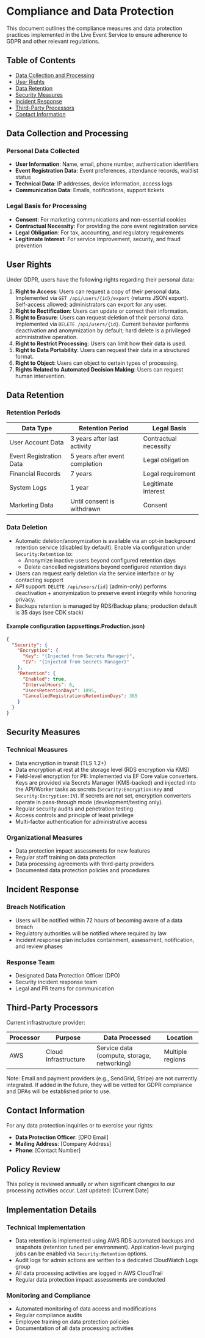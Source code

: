 # Compliance and Data Protection

This document outlines the compliance measures and data protection practices implemented in the Live Event Service to ensure adherence to GDPR and other relevant regulations.

## Table of Contents
- [Data Collection and Processing](#data-collection-and-processing)
- [User Rights](#user-rights)
- [Data Retention](#data-retention)
- [Security Measures](#security-measures)
- [Incident Response](#incident-response)
- [Third-Party Processors](#third-party-processors)
- [Contact Information](#contact-information)

## Data Collection and Processing

### Personal Data Collected
- **User Information**: Name, email, phone number, authentication identifiers
- **Event Registration Data**: Event preferences, attendance records, waitlist status
- **Technical Data**: IP addresses, device information, access logs
- **Communication Data**: Emails, notifications, support tickets

### Legal Basis for Processing
- **Consent**: For marketing communications and non-essential cookies
- **Contractual Necessity**: For providing the core event registration service
- **Legal Obligation**: For tax, accounting, and regulatory requirements
- **Legitimate Interest**: For service improvement, security, and fraud prevention

## User Rights

Under GDPR, users have the following rights regarding their personal data:

1. **Right to Access**: Users can request a copy of their personal data. Implemented via `GET /api/users/{id}/export` (returns JSON export). Self-access allowed; administrators can export for any user.
2. **Right to Rectification**: Users can update or correct their information.
3. **Right to Erasure**: Users can request deletion of their personal data. Implemented via `DELETE /api/users/{id}`. Current behavior performs deactivation and anonymization by default; hard delete is a privileged administrative operation.
4. **Right to Restrict Processing**: Users can limit how their data is used.
5. **Right to Data Portability**: Users can request their data in a structured format.
6. **Right to Object**: Users can object to certain types of processing.
7. **Rights Related to Automated Decision Making**: Users can request human intervention.

## Data Retention

### Retention Periods

| Data Type | Retention Period | Legal Basis |
|-----------|------------------|-------------|
| User Account Data | 3 years after last activity | Contractual necessity |
| Event Registration Data | 5 years after event completion | Legal obligation |
| Financial Records | 7 years | Legal requirement |
| System Logs | 1 year | Legitimate interest |
| Marketing Data | Until consent is withdrawn | Consent |

### Data Deletion
- Automatic deletion/anonymization is available via an opt-in background retention service (disabled by default). Enable via configuration under `Security:Retention` to:
  - Anonymize inactive users beyond configured retention days
  - Delete cancelled registrations beyond configured retention days
- Users can request early deletion via the service interface or by contacting support
- API support: `DELETE /api/users/{id}` (admin-only) performs deactivation + anonymization to preserve event integrity while honoring privacy.
- Backups retention is managed by RDS/Backup plans; production default is 35 days (see CDK stack)

#### Example configuration (appsettings.Production.json)
```json
{
  "Security": {
    "Encryption": {
      "Key": "{Injected from Secrets Manager}",
      "IV": "{Injected from Secrets Manager}"
    },
    "Retention": {
      "Enabled": true,
      "IntervalHours": 6,
      "UsersRetentionDays": 1095,
      "CancelledRegistrationsRetentionDays": 365
    }
  }
}
```

## Security Measures

### Technical Measures
- Data encryption in transit (TLS 1.2+)
- Data encryption at rest at the storage level (RDS encryption via KMS)
 - Field-level encryption for PII: Implemented via EF Core value converters. Keys are provided via Secrets Manager (KMS-backed) and injected into the API/Worker tasks as secrets (`Security:Encryption:Key` and `Security:Encryption:IV`). If secrets are not set, encryption converters operate in pass-through mode (development/testing only).
- Regular security audits and penetration testing
- Access controls and principle of least privilege
- Multi-factor authentication for administrative access

### Organizational Measures
- Data protection impact assessments for new features
- Regular staff training on data protection
- Data processing agreements with third-party providers
- Documented data protection policies and procedures

## Incident Response

### Breach Notification
- Users will be notified within 72 hours of becoming aware of a data breach
- Regulatory authorities will be notified where required by law
- Incident response plan includes containment, assessment, notification, and review phases

### Response Team
- Designated Data Protection Officer (DPO)
- Security incident response team
- Legal and PR teams for communication

## Third-Party Processors

Current infrastructure provider:

| Processor | Purpose | Data Processed | Location |
|-----------|---------|----------------|----------|
| AWS | Cloud Infrastructure | Service data (compute, storage, networking) | Multiple regions |

Note: Email and payment providers (e.g., SendGrid, Stripe) are not currently integrated. If added in the future, they will be vetted for GDPR compliance and DPAs will be established prior to use.

## Contact Information

For any data protection inquiries or to exercise your rights:

- **Data Protection Officer**: [DPO Email]
- **Mailing Address**: [Company Address]
- **Phone**: [Contact Number]

## Policy Review

This policy is reviewed annually or when significant changes to our processing activities occur. Last updated: [Current Date]

## Implementation Details

### Technical Implementation
- Data retention is implemented using AWS RDS automated backups and snapshots (retention tuned per environment). Application-level purging jobs can be enabled via `Security:Retention` options.
- Audit logs for admin actions are written to a dedicated CloudWatch Logs group
- All data processing activities are logged in AWS CloudTrail
- Regular data protection impact assessments are conducted

### Monitoring and Compliance
- Automated monitoring of data access and modifications
- Regular compliance audits
- Employee training on data protection policies
- Documentation of all data processing activities
